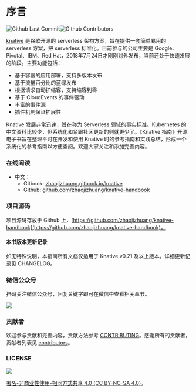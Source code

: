 # 序言

![Github Last Commit](https://img.shields.io/github/last-commit/zhaojizhuang/knative-handbook)![Github Contributors](https://img.shields.io/github/contributors/zhaojizhuang/knative-handbook)



[knative](https://knative.dev/) 是谷歌开源的 serverless 架构方案，旨在提供一套简单易用的 serverless 方案，把 serverless 标准化。目前参与的公司主要是 Google、Pivotal、IBM、Red Hat，2018年7月24日才刚刚对外发布，当前还处于快速发展的阶段。主要功能包括：

* 基于容器的应用部署，支持多版本发布
* 基于流量百分比的蓝绿发布
* 根据请求自动扩缩容，支持缩容到零
* 基于 CloudEvents 的事件驱动
* 丰富的事件源
* 插件机制保证扩展性

Knative 发展非常迅速，旨在称为 Serverless 领域的事实标准。Kubernetes 的中文资料比较少，但系统化和紧跟社区更新的则就更少了。《Knative 指南》开源电子书旨在整理平时在开发和使用 Knative 时的参考指南和实践总结，形成一个系统化的参考指南以方便查阅。欢迎大家关注和添加完善内容。

### 在线阅读 <a id="&#x5728;&#x7EBF;&#x9605;&#x8BFB;"></a>

* 中文：
  * Gitbook: [zhaojizhuang.gitbook.io/knative](https://zhaojizhuang.gitbook.io/knative)
  * Github: [github.com/zhaojizhuang/knative-handbook](https://github.com/zhaojizhuang/knative-handbook)

### 项目源码 <a id="&#x9879;&#x76EE;&#x6E90;&#x7801;"></a>

项目源码存放于 Github 上，[https://github.com/zhaojizhuang/knative-handbook](https://github.com/zhaojizhuang/knative-handbook)。

#### 本书版本更新记录 <a id="&#x672C;&#x4E66;&#x7248;&#x672C;&#x66F4;&#x65B0;&#x8BB0;&#x5F55;"></a>

如无特殊说明，本指南所有文档仅适用于 Knative v0.21 及以上版本。详细更新记录见 CHANGELOG。

### 微信公众号 <a id="&#x5FAE;&#x4FE1;&#x516C;&#x4F17;&#x53F7;"></a>



扫码关注微信公众号，回复关键字即可在微信中查看相关章节。

![](.gitbook/assets/knative.png)

### 贡献者 <a id="&#x8D21;&#x732E;&#x8005;"></a>

欢迎参与贡献和完善内容，贡献方法参考 [CONTRIBUTING](https://github.com/feiskyer/kubernetes-handbook/blob/master/CONTRIBUTING.md)。感谢所有的贡献者，贡献者列表见 [contributors](https://github.com/zhaojizhuang/knative-handbook/graphs/contributors)。

### LICENSE <a id="license"></a>

![](https://licensebuttons.net/l/by-nc-sa/4.0/88x31.png)

[署名-非商业性使用-相同方式共享 4.0 \(CC BY-NC-SA 4.0\)](https://creativecommons.org/licenses/by-nc-sa/4.0/deed.zh)。

